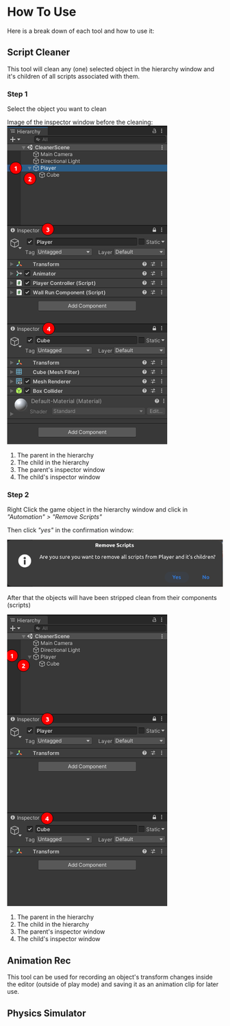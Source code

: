 # How To Use

Here is a break down of each tool and how to use it:

## Script Cleaner

This tool will clean any (one) selected object in the hierarchy window and it's children of all scripts associated with them.

### Step 1

Select the object you want to clean

Image of the inspector window before the cleaning:
![Image showing the project's hierachy and two inspector windows, one showing the Parent's components and the other showing the child's components.](./img/script_cleaner_inspector.png)

1. The parent in the hierarchy
2. The child in the hierarchy
3. The parent's inspector window
4. The child's inspector window

### Step 2

Right Click the game object in the hierarchy window and click in _"Automation" > "Remove Scripts"_

Then click _"yes"_ in the confirmation window:

![Image showing a confirmation script asking if the user wants to remove all associated scripts from the selected object and it's children](./img/script_cleaner_confirm.png)

After that the objects will have been stripped clean from their components (scripts)

![Image showing the project's hierachy and two inspector windows, one showing the Parent without any components and the other showing the child without any components.](./img/script_cleaner_inspector_after_clean.png)

1. The parent in the hierarchy
2. The child in the hierarchy
3. The parent's inspector window
4. The child's inspector window

## Animation Rec

This tool can be used for recording an object's transform changes inside the editor (outside of play mode) and saving it as an animation clip for later use.

## Physics Simulator

